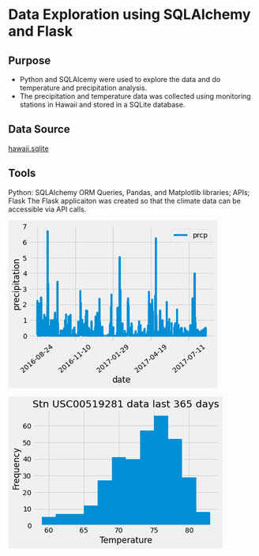 # Data Exploration using SQLAlchemy and Flask

## Purpose

- Python and SQLAlcemy were used to explore the data and do temperature and precipitation analysis.
- The precipitation and temperature data was collected using monitoring stations in Hawaii and stored in a SQLite database.

## Data Source

[hawaii.sqlite](/hawaii.sqlite)

## Tools

Python: SQLAlchemy ORM Queries, Pandas, and Matplotlib libraries; APIs; Flask
The Flask applicaiton was created so that the climate data can be accessible via API calls.


![Precipitation](/images/precip.png)



![Temperature](/images/temp.png)
